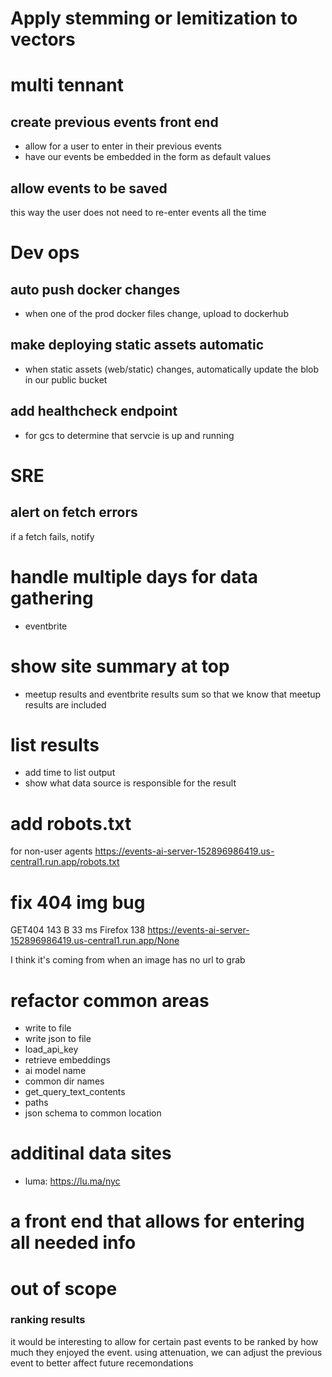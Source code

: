 # Apply stemming or lemitization to vectors

# multi tennant

## create previous events front end
* allow for a user to enter in their previous events
* have our events be embedded in the form as default values

## allow events to be saved
this way the user does not need to re-enter events all the time

# Dev ops

## auto push docker changes
* when one of the prod docker files change, upload to dockerhub

## make deploying static assets automatic
* when static assets (web/static) changes, automatically update the blob in our public bucket

## add healthcheck endpoint
* for gcs to determine that servcie is up and running

# SRE

## alert on fetch errors
if a fetch fails, notify

# handle multiple days for data gathering
* eventbrite

# show site summary at top
* meetup results and eventbrite results sum so that we know that meetup results are included
  
# list results
* add time to list output
* show what data source is responsible for the result

# add robots.txt

for non-user agents
https://events-ai-server-152896986419.us-central1.run.app/robots.txt


# fix 404 img bug

GET404 143 B 33 ms Firefox 138 https://events-ai-server-152896986419.us-central1.run.app/None

I think it's coming from when an image has no url to grab

# refactor common areas
* write to file
* write json to file
* load_api_key
* retrieve embeddings
* ai model name
* common dir names
* get_query_text_contents
* paths
* json schema to common location

# additinal data sites
* luma: https://lu.ma/nyc

# a front end that allows for entering all needed info

# out of scope
### ranking results
it would be interesting to allow for certain past events to be ranked by how much they enjoyed the event. using attenuation, we can adjust the previous event to better affect future recemondations 

